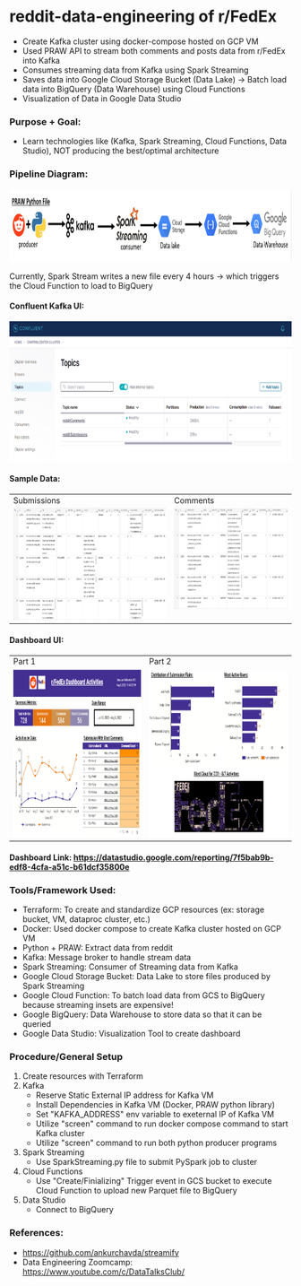 # reddit-data-engineering of r/FedEx

- Create Kafka cluster using docker-compose hosted on GCP VM
- Used PRAW API to stream both comments and posts data from r/FedEx into Kafka
- Consumes streaming data from Kafka using Spark Streaming
- Saves data into Google Cloud Storage Bucket (Data Lake) -> Batch load data into BigQuery (Data Warehouse) using Cloud Functions
- Visualization of Data in Google Data Studio

### Purpose + Goal:
- Learn technologies like (Kafka, Spark Streaming, Cloud Functions, Data Studio), NOT producing the best/optimal architecture

### Pipeline Diagram:
<p align="center"> <img src=https://github.com/jsantoso2/reddit-data-engineering/blob/main/images/pipeline_diagram.png height="130"></p>
Currently, Spark Stream writes a new file every 4 hours -> which triggers the Cloud Function to load to BigQuery 

#### Confluent Kafka UI:
<p align="left"> <img src=https://github.com/jsantoso2/reddit-data-engineering/blob/main/images/kafka_topics.png height="250"></p>

#### Sample Data:
<table>
  <tr>
    <td>Submissions</td>
    <td>Comments</td>
  </tr>
  <tr>
    <td valign="top"><img src=https://github.com/jsantoso2/reddit-data-engineering/blob/main/images/submissions_data.png height="200"></td>
    <td valign="top"><img src=https://github.com/jsantoso2/reddit-data-engineering/blob/main/images/comments_data.png height="180"></td>
  </tr>
</table>
<p align="left"> </p>

#### Dashboard UI:
<table>
  <tr>
    <td>Part 1</td>
    <td>Part 2</td>
  </tr>
  <tr>
    <td valign="top"><img src=https://github.com/jsantoso2/reddit-data-engineering/blob/main/images/dashboard_1.png height="300"></td>
    <td valign="top"><img src=https://github.com/jsantoso2/reddit-data-engineering/blob/main/images/dashboard_2.png height="300"></td>
  </tr>
</table>

#### Dashboard Link: https://datastudio.google.com/reporting/7f5bab9b-edf8-4cfa-a51c-b61dcf35800e

### Tools/Framework Used:
- Terraform: To create and standardize GCP resources (ex: storage bucket, VM, dataproc cluster, etc.)
- Docker: Used docker compose to create Kafka cluster hosted on GCP VM
- Python + PRAW: Extract data from reddit
- Kafka: Message broker to handle stream data
- Spark Streaming: Consumer of Streaming data from Kafka
- Google Cloud Storage Bucket: Data Lake to store files produced by Spark Streaming
- Google Cloud Function: To batch load data from GCS to BigQuery because streaming insets are expensive!
- Google BigQuery: Data Warehouse to store data so that it can be queried
- Google Data Studio: Visualization Tool to create dashboard

### Procedure/General Setup
1. Create resources with Terraform
2. Kafka
    - Reserve Static External IP address for Kafka VM
    - Install Dependencies in Kafka VM (Docker, PRAW python library)
    - Set "KAFKA_ADDRESS" env variable to exeternal IP of Kafka VM
    - Utilize "screen" command to run docker compose command to start Kafka cluster
    - Utilize "screen" command to run both python producer programs
3. Spark Streaming
    - Use SparkStreaming.py file to submit PySpark job to cluster
4. Cloud Functions
    - Use "Create/Finializing" Trigger event in GCS bucket to execute Cloud Function to upload new Parquet file to BigQuery
5. Data Studio
    - Connect to BigQuery

### References:
- https://github.com/ankurchavda/streamify
- Data Engineering Zoomcamp: https://www.youtube.com/c/DataTalksClub/
